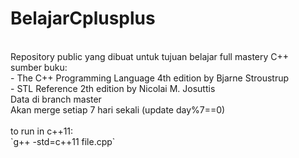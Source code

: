 # BelajarCplusplus
<br>
Repository public yang dibuat untuk tujuan belajar full mastery C++
<br>sumber buku:
<br>- The C++ Programming Language 4th edition by Bjarne Stroustrup
<br>- STL Reference 2th edition by Nicolai M. Josuttis
<br>Data di branch master
<br>Akan merge setiap 7 hari sekali (update day%7==0)
<br>
<br>
to run in c++11:
<br>`g++ -std=c++11 file.cpp`